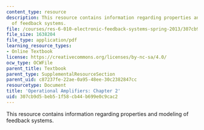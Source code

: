 ```yaml
---
content_type: resource
description: This resource contains information regarding properties and modeling
  of feedback systems.
file: /courses/res-6-010-electronic-feedback-systems-spring-2013/307cb9d5beb51f58cb44b699e0c9cac2_MITRES_6-010S13_chap02.pdf
file_size: 1638204
file_type: application/pdf
learning_resource_types:
- Online Textbook
license: https://creativecommons.org/licenses/by-nc-sa/4.0/
ocw_type: OCWFile
parent_title: Textbook
parent_type: SupplementalResourceSection
parent_uid: c87237fe-22ae-0a95-48ee-30c2382847cc
resourcetype: Document
title: 'Operational Amplifiers: Chapter 2'
uid: 307cb9d5-beb5-1f58-cb44-b699e0c9cac2
---
```

This resource contains information regarding properties and modeling of feedback systems.